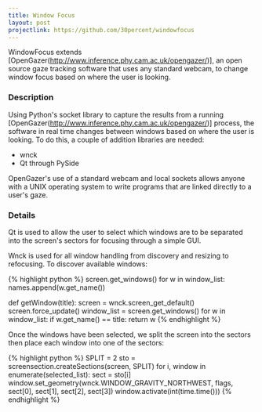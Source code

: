 ```yaml
---
title: Window Focus
layout: post
projectlink: https://github.com/30percent/windowfocus
---
```


WindowFocus extends [OpenGazer(http://www.inference.phy.cam.ac.uk/opengazer/)], an open source gaze tracking software that uses any standard webcam, to change window focus based on where the user is looking.

<!--postbreak-->

### Description

Using Python's socket library to capture the results from a running [OpenGazer(http://www.inference.phy.cam.ac.uk/opengazer/)] process, the software in real time changes between windows based on where the user is looking. To do this, a couple of addition libraries are needed:  
* wnck
* Qt through PySide

OpenGazer's use of a standard webcam and local sockets allows anyone with a UNIX operating system to write programs that are linked directly to a user's gaze.

### Details

Qt is used to allow the user to select which windows are to be separated into the screen's sectors for focusing through a simple GUI.

Wnck is used for all window handling from discovery and resizing to refocusing. To discover available windows:

{% highlight python %}
screen.get_windows()
for w in window_list:
	names.append(w.get_name())

def getWindow(title):
    screen = wnck.screen_get_default()
    screen.force_update()
    window_list = screen.get_windows()
    for w in window_list:
        if w.get_name() == title:
            return w
{% endhighlight %}

Once the windows have been selected, we split the screen into the sectors then place each window into one of the sectors:

{% highlight python %}
SPLIT = 2
sto = screensection.createSections(screen, SPLIT)
for i, window in enumerate(selected_list):
    sect = sto[i]
    window.set_geometry(wnck.WINDOW_GRAVITY_NORTHWEST, flags, sect[0], sect[1], sect[2], sect[3])
    window.activate(int(time.time()))
{% endhighlight %}